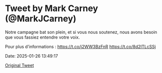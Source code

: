 # Tweet by Mark Carney (@MarkJCarney)

Notre campagne bat son plein, et si vous nous soutenez, nous avons besoin que vous fassiez entendre votre voix. 

Pour plus d’informations : https://t.co/j2WW3BzFnR https://t.co/8d2ITLcSSj

Date: 2025-01-26 13:49:17

[Original Tweet](https://x.com/MarkJCarney/status/1883512537045729499)
